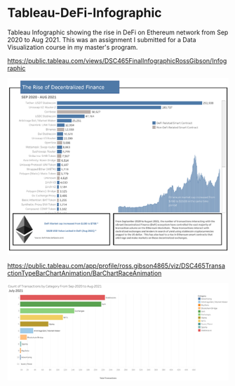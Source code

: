 # Tableau-DeFi-Infographic
Tableau Infographic showing the rise in DeFi on Ethereum network from Sep 2020 to Aug 2021.  This was an assignment I submitted for a Data Visualization course in my master's program.

https://public.tableau.com/views/DSC465FinalInfographicRossGibson/Infographic

[<img src="Infographic.png">](https://public.tableau.com/views/DSC465FinalInfographicRossGibson/Infographic)

https://public.tableau.com/app/profile/ross.gibson4865/viz/DSC465TransactionTypeBarChartAnimation/BarChartRaceAnimation

[<img src="Bar Chart Race (Animation).png">](https://public.tableau.com/app/profile/ross.gibson4865/viz/DSC465TransactionTypeBarChartAnimation/BarChartRaceAnimation)
